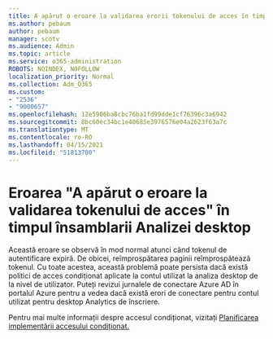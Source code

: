 ```yaml
---
title: A apărut o eroare la validarea erorii tokenului de acces în timpul în care s-a făcut accesul la Desktop Analytics
ms.author: pebaum
author: pebaum
manager: scotv
ms.audience: Admin
ms.topic: article
ms.service: o365-administration
ROBOTS: NOINDEX, NOFOLLOW
localization_priority: Normal
ms.collection: Adm_O365
ms.custom:
- "2536"
- "9000657"
ms.openlocfilehash: 12e5906ba8cbc76ba1fd99dde1cf76396c3a6942
ms.sourcegitcommit: 8bc60ec34bc1e40685e3976576e04a2623f63a7c
ms.translationtype: MT
ms.contentlocale: ro-RO
ms.lasthandoff: 04/15/2021
ms.locfileid: "51813700"
---
```

# <a name="there-was-an-error-validating-access-token-error-during-desktop-analytics-onboarding"></a>Eroarea "A apărut o eroare la validarea tokenului de acces" în timpul însamblarii Analizei desktop

Această eroare se observă în mod normal atunci când tokenul de autentificare expiră. De obicei, reîmprospătarea paginii reîmprospătează tokenul. Cu toate acestea, această problemă poate persista dacă există politici de acces condiționat aplicate la contul utilizat la analiza desktop de la nivel de utilizator. Puteți revizui jurnalele de conectare Azure AD în portalul Azure pentru a vedea dacă există erori de conectare pentru contul utilizat pentru desktop Analytics de înscriere.

Pentru mai multe informații despre accesul condiționat, vizitați [Planificarea implementării accesului condiționat.](https://docs.microsoft.com/azure/active-directory/conditional-access/plan-conditional-access)